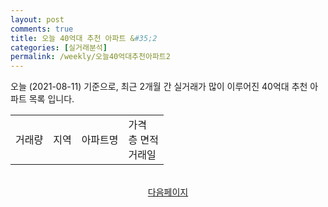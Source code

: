 ```yaml
---
layout: post
comments: true
title: 오늘 40억대 추천 아파트 &#35;2
categories: [실거래분석]
permalink: /weekly/오늘40억대추천아파트2
---
```


오늘 (2021-08-11) 기준으로, 최근 2개월 간 실거래가 많이 이루어진 40억대 추천 아파트 목록 입니다.

<table class="sortable">
  <tr>
    <td>거래량</td>
    <td>지역</td>
    <td>아파트명</td>
    <td>가격<br>층 면적<br>거래일</td>
  </tr>

</table>

<br>
<center><a href="/weekly/오늘40억대추천아파트3">다음페이지</a></center>
<br><br>
